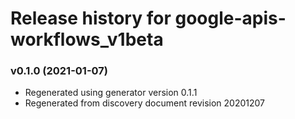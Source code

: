 # Release history for google-apis-workflows_v1beta

### v0.1.0 (2021-01-07)

* Regenerated using generator version 0.1.1
* Regenerated from discovery document revision 20201207

